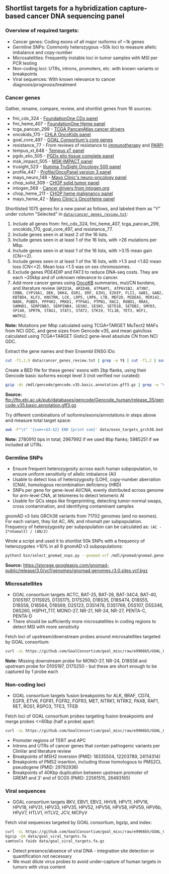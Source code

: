 ## Shortlist targets for a hybridization capture-based cancer DNA sequencing panel

### Overview of required targets:
* Cancer genes: Coding exons of all major isoforms of ~1k genes
* Germline SNPs: Commonly heterozygous ~50k loci to measure allelic imbalance and copy-number
* Microsatellites: Frequently instable loci in tumor samples with MSI per PCR testing
* Non-coding loci: UTRs, introns, promoters, etc. with known variants or breakpoints
* Viral sequences: With known relevance to cancer diagnosis/prognosis/treatment

### Cancer genes

Gather, rename, compare, review, and shortlist genes from 16 sources:
* fmi_cdx_324 - [FoundationOne CDx panel](https://info.foundationmedicine.com/hubfs/FMI%20Labels/FoundationOne_CDx_Label_Technical_Info.pdf)
* fmi_heme_407 - [FoundationOne Heme panel](https://assets.ctfassets.net/w98cd481qyp0/42r1cTE8VR4137CaHrsaen/baf91080cb3d78a52ada10c6358fa130/FoundationOne_Heme_Technical_Specifications.pdf)
* tcga_pancan_299 - [TCGA PancanAtlas cancer drivers](https://www.cell.com/cms/10.1016/j.cell.2018.02.060/attachment/cf6b14b1-6af1-46c3-a2c2-91008c78e87f/mmc1.xlsx)
* oncokids_170 - [CHLA OncoKids panel](https://ars.els-cdn.com/content/image/1-s2.0-S1525157818301028-mmc2.docx)
* goal_core_497 - [GOAL Consortium's core genes](https://github.com/GoalConsortium/goal_misc/blob/4d1190b/GOAL_Core_497_genes_sorted.bed)
* resistance_77 - From reviews of resistance to [immunotherapy](https://pubmed.ncbi.nlm.nih.gov/28187290) and [PARPi](https://pubmed.ncbi.nlm.nih.gov/32364757)
* tempus_xt_648 - [Tempus xT panel](https://www.tempus.com/wp-content/uploads/2020/05/xTGene-List_110419.pdf)
* pgdx_elio_505 - [PGDx elio tissue complete panel](https://www.personalgenome.com/assets/resources/PGDx_ETC_-_Gene_Tables_IVD-2_final.pdf)
* msk_impact_505 - [MSK-IMPACT panel](https://www.oncokb.org/cancerGenes)
* trusight_523 - [Illumina TruSight Oncology 500 panel](https://www.illumina.com/content/dam/illumina-marketing/documents/products/datasheets/trusight-oncology-500-and-ht-data-sheet-1170-2018-010.pdf)
* profile_447 - [Profile/OncoPanel version 3 panel](https://researchcores.partners.org/data/wiki_pages/97/POPv3_TEST_INFORMATION.pdf)
* mayo_neuro_148 - [Mayo Clinic's neuro-oncology panel](https://www.mayocliniclabs.com/it-mmfiles/Targeted_DNA_Gene_Regions_Interrogated_by_Neuro-Oncology_Panel.pdf)
* chop_solid_309 - [CHOP solid tumor panel](https://www.testmenu.com/chop/Tests/785964)
* intogen_568 - [Cancer drivers from intogen.org](https://www.intogen.org/download?file=IntOGen-Drivers-20200201.zip)
* chop_heme_211 - [CHOP heme malignancy panel](https://www.testmenu.com/chop/Tests/786447)
* mayo_heme_42 - [Mayo Clinic's OncoHeme panel](https://www.mayocliniclabs.com/it-mmfiles/Targeted_Genes_Interrogated_by_OncoHeme_Next-Generation_Sequencing.pdf)

Shortlisted 1075 genes for a new panel as follows, and labeled them as "Y" under column "Selected" in [`data/cancer_genes_review.txt`](data/cancer_genes_review.txt):
1. Include all genes from: fmi_cdx_324, fmi_heme_407, tcga_pancan_299, oncokids_170, goal_core_497, and resistance_77.
2. Include genes seen in at least 2 of the 16 lists.
3. Include genes seen in at least 1 of the 16 lists, with >26 mutations per Mbp.
4. Include genes seen in at least 1 of the 16 lists, with >3.15 mean gain (CN>=2).
5. Include genes seen in at least 1 of the 16 lists, with >1.5 and <1.82 mean loss (CN<=2). Mean loss <1.5 was on sex chromosomes.
6. Exclude genes PDE4DIP and FAT3 to reduce DNA-seq costs. They are each ~20kbp and of unknown relevance to cancer.
7. Add more cancer genes using [OncoKB](https://www.oncokb.org/cancerGenes) summaries, mut/CN burdens, and literature review (`ARID3A, ARID4B, ATP6AP1, ATP6V1B2, ATXN7, CRBN, CYP19A1, DEK, DKK4, EGR1, ERF, EZH1, EZHIP, FLI1, GAB1, GAB2, KBTBD4, KLF3, KNSTRN, LCK, LRP5, LRP6, LTB, MEF2D, MIDEAS, MIR142, NADK, PGBD5, PPP4R2, PRKD1, PTP4A1, PTPN1, RAC2, ROBO1, RRAS, SAMHD1, SERPINB3, SERPINB4, SESN2, SESN3, SETD1B, SETDB2, SMYD3, SP140, SPRTN, STAG1, STAT1, STAT2, STK19, TCL1B, TET3, WIF1, WWTR1`).

**Note:** Mutations per Mbp calculated using TCGA+TARGET MuTect2 MAFs from NCI GDC, and gene sizes from Gencode v35, and mean gain/loss calculated using TCGA+TARGET Gistic2 gene-level absolute CN from NCI GDC.

Extract the gene names and their Ensembl ENSG IDs:
```bash
cut -f1,2,9 data/cancer_genes_review.txt | grep -w Y$ | cut -f1,2 | sort > data/exon_targets_gene_list.txt
```

Create a BED file for these genes' exons with 2bp flanks, using their Gencode basic isoforms except level 3 (not verified nor curated):
```bash
gzip -dc /mdl/gencode/gencode.v35.basic.annotation.gff3.gz | grep -w "$(cut -f2 data/exon_targets_gene_list.txt)" | perl -a -F'\t' -ne '%t=map{split("=")} split(";",$F[8]); if(($t{gene_type} eq "protein_coding" and $F[2] eq "CDS" and $t{level} ne "3" and $t{ID}!~m/PAR/) or ($t{gene_type}=~/lncRNA|miRNA|pseudogene/ and $F[2] eq "exon")){$F[3]-=3; $F[4]+=2; print join("\t",@F[0,3,4],$t{gene_name},@F[5,6])."\n"}' | sort -s -k1,1V -k2,2n -k3,3n | bedtools merge -i - -c 4 -o distinct > data/exon_targets_grch38.bed
```

**Source:** ftp://ftp.ebi.ac.uk/pub/databases/gencode/Gencode_human/release_35/gencode.v35.basic.annotation.gff3.gz

Try different combinations of isoforms/exons/annotations in steps above and measure total target space:
```bash
awk -F"\t" '{sum+=$3-$2} END {print sum}' data/exon_targets_grch38.bed
```

**Note:** 2780910 bps in total; 2967992 if we used 8bp flanks; 5985251 if we included all UTRs.

### Germline SNPs

* Ensure frequent heterozygosity across each human subpopulation, to ensure uniform sensitivity of allelic imbalance (AI)
* Usable to detect loss of heterozygosity (LOH), copy-number aberration (CNA), homologous recombination deficiency (HRD)
* SNPs per gene for gene-level AI/CNA, evenly distributed across genome for arm-level CNA, at telomeres to detect telomeric AI
* Usable for QCs steps like fingerprinting, detecting tumor-normal swaps, cross contamination, and identifying contaminant samples

gnomAD v3 lists GRCh38 variants from 71702 genomes (and no exomes). For each variant, they list AC, AN, and nhomalt per subpopulation. Frequency of heterozygosity per subpopulation can be calculated as: `(AC - 2*nhomalt) / (AN/2)`

Wrote a script and used it to shortlist 50k SNPs with a frequency of heterozygotes >10% in all 9 gnomAD v3 subpopulations:
```bash
python3 bin/select_gnomad_snps.py --gnomad-vcf /mdl/gnomad/gnomad.genomes.r3.0.sites.vcf.bgz --max-snps 50000 --output-bed data/snp_targets_grch38.bed
```

**Source:** https://storage.googleapis.com/gnomad-public/release/3.0/vcf/genomes/gnomad.genomes.r3.0.sites.vcf.bgz

### Microsatellites

* GOAL consortium targets ACTC, BAT-25, BAT-26, BAT-34C4, BAT-40, D10S197, D11S925, D13S175, D17S250, D18S35, D18S474, D18S55, D18S58, D18S64, D18S69, D2S123, D3S1478, D3S1766, D5S107, D5S346, D6S260, HSPH1_T17, MONO-27, NR-21, NR-24, NR-27, PENTA-C, PENTA-D
* There should be sufficiently more microsatellites in coding regions to detect MSI with more sensitivity

Fetch loci of upstream/downstream probes around microsatellites targeted by GOAL consortium:
```bash
curl -sL https://github.com/GoalConsortium/goal_misc/raw/e9966b5/GOAL_GRCh38%2Bviral/Consortium_Probes_All_Final.probes_GRCh38%2Bviral.bed | cut -f-2 -d\| | grep -w MSI | sed -E 's/MSI\|//' > data/goal_msi_targets_grch38.bed
```

**Note:** Missing downstream probe for MONO-27, NR-24, D18S58 and upstream probe for D10S197, D17S250 - but these are short enough to be captured by 1 probe each

### Non-coding loci

* GOAL consortium targets fusion breakpoints for ALK, BRAF, CD74, EGFR, ETV6, FGFR1, FGFR2, FGFR3, MET, NTRK1, NTRK2, PAX8, RAF1, RET, ROS1, RSPO3, TFE3, TFEB

Fetch loci of GOAL consortium probes targeting fusion breakpoints and merge probes <=60bp (half a probe) apart:
```bash
curl -sL https://github.com/GoalConsortium/goal_misc/raw/e9966b5/GOAL_GRCh38%2Bviral/Consortium_Probes_All_Final.probes_GRCh38%2Bviral.bed | cut -f1 -d\| | grep _Fusion | bedtools merge -i - -d 60 -c 4 -o distinct > data/goal_fusion_targets_grch38.bed
```

* Promoter regions of TERT and APC
* Introns and UTRs of cancer genes that contain pathogenic variants per ClinVar and literature review
* Breakpoints of MSH2 inversion (PMID: 18335504, 12203789, 24114314)
* Breakpoints of PMS2 insertion, including those homologous to PMS2CL pseudogene (PMID: 29792936)
* Breakpoints of 40Kbp duplication between upstream promoter of GREM1 and 3' end of SCG5 (PMID: 22561515, 26493165)

### Viral sequences

* GOAL consortium targets BKV, EBV1, EBV2, HHV8, HPV11, HPV16, HPV18, HPV31, HPV33, HPV35, HPV52, HPV56, HPV58, HPV59, HPV6b, HPyV7, HTLV1, HTLV2, JCV, MCPyV

Fetch viral sequences targeted by GOAL consortium, bgzip, and index:
```bash
curl -sL https://github.com/GoalConsortium/goal_misc/raw/e9966b5/GOAL_GRCh38%2Bviral/goal_viral_genomes.fasta -o data/goal_viral_targets.fa
bgzip -@4 data/goal_viral_targets.fa
samtools faidx data/goal_viral_targets.fa.gz
```

* Detect presence/absence of viral DNA - integration site detection or quantification not necessary
* We must dilute virus probes to avoid under-capture of human targets in tumors with virus content
